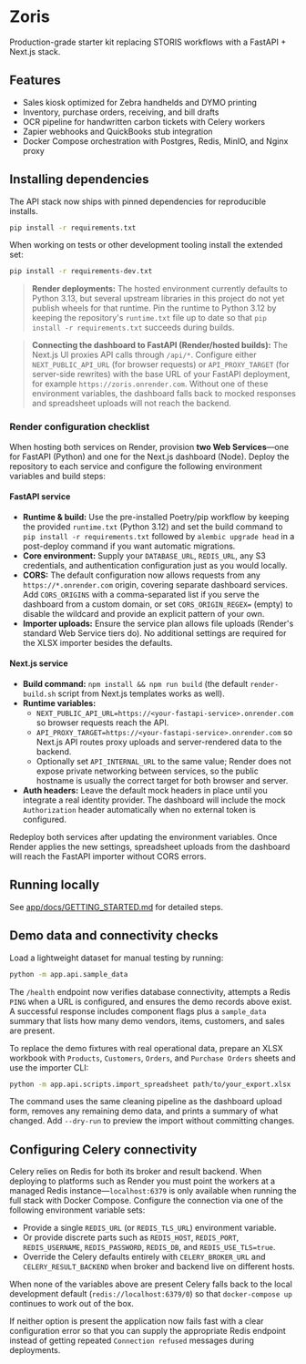 # Zoris

Production-grade starter kit replacing STORIS workflows with a FastAPI + Next.js stack.

## Features
- Sales kiosk optimized for Zebra handhelds and DYMO printing
- Inventory, purchase orders, receiving, and bill drafts
- OCR pipeline for handwritten carbon tickets with Celery workers
- Zapier webhooks and QuickBooks stub integration
- Docker Compose orchestration with Postgres, Redis, MinIO, and Nginx proxy

## Installing dependencies

The API stack now ships with pinned dependencies for reproducible installs.

```bash
pip install -r requirements.txt
```

When working on tests or other development tooling install the extended set:

```bash
pip install -r requirements-dev.txt
```

> **Render deployments:** The hosted environment currently defaults to Python
> 3.13, but several upstream libraries in this project do not yet publish wheels
> for that runtime.  Pin the runtime to Python 3.12 by keeping the
> repository's `runtime.txt` file up to date so that `pip install -r
> requirements.txt` succeeds during builds.

> **Connecting the dashboard to FastAPI (Render/hosted builds):** The Next.js
> UI proxies API calls through `/api/*`. Configure either `NEXT_PUBLIC_API_URL`
> (for browser requests) or `API_PROXY_TARGET` (for server-side rewrites) with
> the base URL of your FastAPI deployment, for example
> `https://zoris.onrender.com`. Without one of these environment variables, the
> dashboard falls back to mocked responses and spreadsheet uploads will not
> reach the backend.

### Render configuration checklist

When hosting both services on Render, provision **two Web Services**—one for
FastAPI (Python) and one for the Next.js dashboard (Node). Deploy the repository
to each service and configure the following environment variables and build
steps:

#### FastAPI service

- **Runtime & build:** Use the pre-installed Poetry/pip workflow by keeping the
  provided `runtime.txt` (Python 3.12) and set the build command to
  `pip install -r requirements.txt` followed by `alembic upgrade head` in a
  post-deploy command if you want automatic migrations.
- **Core environment:** Supply your `DATABASE_URL`, `REDIS_URL`, any S3
  credentials, and authentication configuration just as you would locally.
- **CORS:** The default configuration now allows requests from any
  `https://*.onrender.com` origin, covering separate dashboard services.
  Add `CORS_ORIGINS` with a comma-separated list if you serve the dashboard from
  a custom domain, or set `CORS_ORIGIN_REGEX=` (empty) to disable the wildcard
  and provide an explicit pattern of your own.
- **Importer uploads:** Ensure the service plan allows file uploads (Render's
  standard Web Service tiers do). No additional settings are required for the
  XLSX importer besides the defaults.

#### Next.js service

- **Build command:** `npm install && npm run build` (the default `render-build.sh`
  script from Next.js templates works as well).
- **Runtime variables:**
  - `NEXT_PUBLIC_API_URL=https://<your-fastapi-service>.onrender.com` so browser
    requests reach the API.
  - `API_PROXY_TARGET=https://<your-fastapi-service>.onrender.com` so Next.js
    API routes proxy uploads and server-rendered data to the backend.
  - Optionally set `API_INTERNAL_URL` to the same value; Render does not expose
    private networking between services, so the public hostname is usually the
    correct target for both browser and server.
- **Auth headers:** Leave the default mock headers in place until you integrate
  a real identity provider. The dashboard will include the mock `Authorization`
  header automatically when no external token is configured.

Redeploy both services after updating the environment variables. Once Render
applies the new settings, spreadsheet uploads from the dashboard will reach the
FastAPI importer without CORS errors.

## Running locally
See [app/docs/GETTING_STARTED.md](app/docs/GETTING_STARTED.md) for detailed steps.

## Demo data and connectivity checks

Load a lightweight dataset for manual testing by running:

```bash
python -m app.api.sample_data
```

The `/health` endpoint now verifies database connectivity, attempts a Redis
`PING` when a URL is configured, and ensures the demo records above exist. A
successful response includes component flags plus a `sample_data` summary that
lists how many demo vendors, items, customers, and sales are present.

To replace the demo fixtures with real operational data, prepare an XLSX workbook
with `Products`, `Customers`, `Orders`, and `Purchase Orders` sheets and use the
importer CLI:

```bash
python -m app.api.scripts.import_spreadsheet path/to/your_export.xlsx
```

The command uses the same cleaning pipeline as the dashboard upload form,
removes any remaining demo data, and prints a summary of what changed. Add
`--dry-run` to preview the import without committing changes.

## Configuring Celery connectivity

Celery relies on Redis for both its broker and result backend. When deploying to
platforms such as Render you must point the workers at a managed Redis
instance—`localhost:6379` is only available when running the full stack with
Docker Compose. Configure the connection via one of the following environment
variable sets:

- Provide a single `REDIS_URL` (or `REDIS_TLS_URL`) environment variable.
- Or provide discrete parts such as `REDIS_HOST`, `REDIS_PORT`,
  `REDIS_USERNAME`, `REDIS_PASSWORD`, `REDIS_DB`, and `REDIS_USE_TLS=true`.
- Override the Celery defaults entirely with `CELERY_BROKER_URL` and
  `CELERY_RESULT_BACKEND` when broker and backend live on different hosts.

When none of the variables above are present Celery falls back to the local
development default (`redis://localhost:6379/0`) so that `docker-compose up`
continues to work out of the box.

If neither option is present the application now fails fast with a clear
configuration error so that you can supply the appropriate Redis endpoint
instead of getting repeated `Connection refused` messages during deployments.
